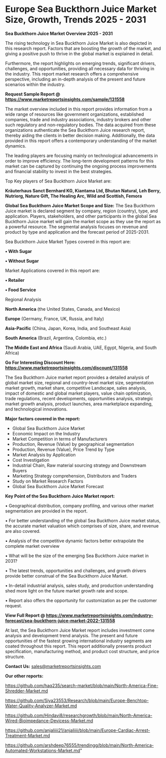  # Europe Sea Buckthorn Juice Market Size, Growth, Trends 2025 - 2031

<Strong> Sea Buckthorn Juice Market Overview 2025 - 2031</strong>

The rising technology in Sea Buckthorn Juice Market is also depicted in this research report. Factors that are boosting the growth of the market, and giving a positive push to thrive in the global market is explained in detail.

Furthermore, the report highlights on emerging trends, significant drivers, challenges, and opportunities, providing all necessary data for thriving in the industry. This report market research offers a comprehensive perspective, including an in-depth analysis of the present and future scenarios within the industry.

<strong>Request Sample Report @ <a href=https://www.marketreportsinsights.com/sample/131558>https://www.marketreportsinsights.com/sample/131558</a></strong>

The market overview included in this report provides information from a wide range of resources like government organizations, established companies, trade and industry associations, industry brokers and other such regulatory and non-regulatory bodies. The data acquired from these organizations authenticate the Sea Buckthorn Juice research report, thereby aiding the clients in better decision making. Additionally, the data provided in this report offers a contemporary understanding of the market dynamics.

The leading players are focusing mainly on technological advancements in order to improve efficiency. The long-term development patterns for this market can be captured by continuing the ongoing process improvements and financial stability to invest in the best strategies.

Top Key players of Sea Buckthorn Juice Market are:

<strong>Kräuterhaus Sanct Bernhard KG, Kiantama Ltd, Bhutan Natural, Leh Berry, Nutriorg, Nature Gift, The Healing Arc, Wild and Scottish, Femora</strong>

<strong><b>Global Sea Buckthorn Juice Market Scope and Size:</b></strong>
The Sea Buckthorn Juice market is declared segment by company, region (country), type, and application. Players, stakeholders, and other participants in the global Sea Buckthorn Juice market will gain the market scope as they use the report as a powerful resource. The segmental analysis focuses on revenue and product by type and application and the forecast period of 2025-2031.

Sea Buckthorn Juice Market Types covered in this report are:

<strong>• With Sugar

• Without Sugar</strong>

Market Applications covered in this report are:

<strong>• Retailer

• Food Service</strong> 

Regional Analysis

<strong>North America</strong> (the United States, Canada, and Mexico)

<strong>Europe</strong> (Germany, France, UK, Russia, and Italy)

<strong>Asia-Pacific</strong> (China, Japan, Korea, India, and Southeast Asia)

<strong>South America</strong> (Brazil, Argentina, Colombia, etc.)

<strong>The Middle East and Africa</strong> (Saudi Arabia, UAE, Egypt, Nigeria, and South Africa)

<strong>Go For Interesting Discount Here: <a href=https://www.marketreportsinsights.com/discount/131558>https://www.marketreportsinsights.com/discount/131558</a></strong>

The Sea Buckthorn Juice market report provides a detailed analysis of global market size, regional and country-level market size, segmentation market growth, market share, competitive Landscape, sales analysis, impact of domestic and global market players, value chain optimization, trade regulations, recent developments, opportunities analysis, strategic market growth analysis, product launches, area marketplace expanding, and technological innovations.

<strong><b>Major factors covered in the report:</b></strong>
<ul>
  <li>Global Sea Buckthorn Juice Market </li>
  <li>Economic Impact on the Industry</li>
  <li>Market Competition in terms of Manufacturers</li>
  <li>Production, Revenue (Value) by geographical segmentation</li>
  <li>Production, Revenue (Value), Price Trend by Type</li>
  <li>Market Analysis by Application</li>
  <li>Cost Investigation</li>
  <li>Industrial Chain, Raw material sourcing strategy and Downstream Buyers</li>
  <li>Marketing Strategy comprehension, Distributors and Traders</li>
  <li>Study on Market Research Factors</li>
  <li>Global Sea Buckthorn Juice Market Forecast</li>
</ul>

<strong><b>Key Point of the Sea Buckthorn Juice Market report:</b></strong>

• Geographical distribution, company profiling, and various other market segmentation are provided in the report.

• For better understanding of the global Sea Buckthorn Juice market status, the accurate market valuation which comprises of size, share, and revenue are also covered.

• Analysis of the competitive dynamic factors better extrapolate the complete market overview

• What will be the size of the emerging Sea Buckthorn Juice market in 2031?

• The latest trends, opportunities and challenges, and growth drivers provide better construal of the Sea Buckthorn Juice Market.

• In-detail industrial analysis, sales study, and production understanding shed more light on the future market growth rate and scope.

• Report also offers the opportunity for customization as per the customer request.

<strong><b>View Full Report @ <a href=https://www.marketreportsinsights.com/industry-forecast/sea-buckthorn-juice-market-2022-131558>https://www.marketreportsinsights.com/industry-forecast/sea-buckthorn-juice-market-2022-131558</a></b></strong>


At last, the Sea Buckthorn Juice Market report includes investment come analysis and development trend analysis. The present and future opportunities of the fastest growing international industry segments are coated throughout this report. This report additionally presents product specification, manufacturing method, and product cost structure, and price structure.

<strong>Contact Us:</strong>
sales@marketreportsinsights.com

<strong>Our other reports:</strong>

<a href=https://github.com/haq235/search-market/blob/main/North-America-Fine-Shredder-Market.md>https://github.com/haq235/search-market/blob/main/North-America-Fine-Shredder-Market.md</a>

<a href=https://github.com/Siya23553/Research/blob/main/Europe-Benchtop-Water-Quality-Analyzer-Market.md>https://github.com/Siya23553/Research/blob/main/Europe-Benchtop-Water-Quality-Analyzer-Market.md</a>

<a href=https://github.com/Hindavi8/researchgrowth/blob/main/North-America-Wired-Bioimpedance-Devicess-Market.md>https://github.com/Hindavi8/researchgrowth/blob/main/North-America-Wired-Bioimpedance-Devicess-Market.md</a>

<a href=https://github.com/anjaliiii21/anjaliiii/blob/main/Europe-Cardiac-Arrest-Treatment-Market.md>https://github.com/anjaliiii21/anjaliiii/blob/main/Europe-Cardiac-Arrest-Treatment-Market.md</a>

<a href=https://github.com/arshdeep76555/trendingg/blob/main/North-America-Automated-Workstations-Market.md>https://github.com/arshdeep76555/trendingg/blob/main/North-America-Automated-Workstations-Market.md</a>"
